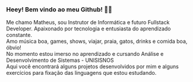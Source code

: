 ### Heey! Bem vindo ao meu Github! ✌🏽


Me chamo Matheus, sou Instrutor de Informática e futuro Fullstack Developer. Apaixonado por tecnologia e entusiasta do aprendizado constante.
<br>Amo música boa, games, shows, viajar, praia, gatos, drinks e comida boa, óbvio! 
<br>No momento estou imerso no aprendizado e cursando Análise e Desenvolvimento de Sistemas - UNISISNOS
<br>Aqui você encontrará alguns projetos desenvolvidos por mim e alguns exercícios para fixação das linguagens que estou estudando.

